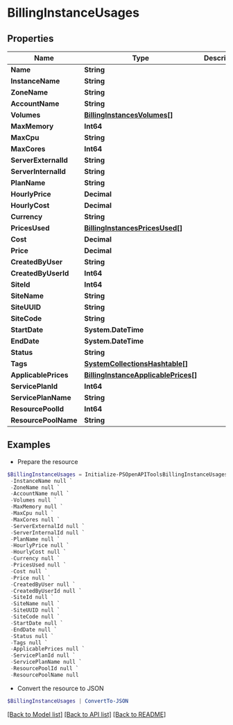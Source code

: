 # BillingInstanceUsages
## Properties

Name | Type | Description | Notes
------------ | ------------- | ------------- | -------------
**Name** | **String** |  | [optional] 
**InstanceName** | **String** |  | [optional] 
**ZoneName** | **String** |  | [optional] 
**AccountName** | **String** |  | [optional] 
**Volumes** | [**BillingInstancesVolumes[]**](BillingInstancesVolumes.md) |  | [optional] 
**MaxMemory** | **Int64** |  | [optional] 
**MaxCpu** | **String** |  | [optional] 
**MaxCores** | **Int64** |  | [optional] 
**ServerExternalId** | **String** |  | [optional] 
**ServerInternalId** | **String** |  | [optional] 
**PlanName** | **String** |  | [optional] 
**HourlyPrice** | **Decimal** |  | [optional] 
**HourlyCost** | **Decimal** |  | [optional] 
**Currency** | **String** |  | [optional] 
**PricesUsed** | [**BillingInstancesPricesUsed[]**](BillingInstancesPricesUsed.md) |  | [optional] 
**Cost** | **Decimal** |  | [optional] 
**Price** | **Decimal** |  | [optional] 
**CreatedByUser** | **String** |  | [optional] 
**CreatedByUserId** | **Int64** |  | [optional] 
**SiteId** | **Int64** |  | [optional] 
**SiteName** | **String** |  | [optional] 
**SiteUUID** | **String** |  | [optional] 
**SiteCode** | **String** |  | [optional] 
**StartDate** | **System.DateTime** |  | [optional] 
**EndDate** | **System.DateTime** |  | [optional] 
**Status** | **String** |  | [optional] 
**Tags** | [**SystemCollectionsHashtable[]**](SystemCollectionsHashtable.md) |  | [optional] 
**ApplicablePrices** | [**BillingInstanceApplicablePrices[]**](BillingInstanceApplicablePrices.md) |  | [optional] 
**ServicePlanId** | **Int64** |  | [optional] 
**ServicePlanName** | **String** |  | [optional] 
**ResourcePoolId** | **Int64** |  | [optional] 
**ResourcePoolName** | **String** |  | [optional] 

## Examples

- Prepare the resource
```powershell
$BillingInstanceUsages = Initialize-PSOpenAPIToolsBillingInstanceUsages  -Name null `
 -InstanceName null `
 -ZoneName null `
 -AccountName null `
 -Volumes null `
 -MaxMemory null `
 -MaxCpu null `
 -MaxCores null `
 -ServerExternalId null `
 -ServerInternalId null `
 -PlanName null `
 -HourlyPrice null `
 -HourlyCost null `
 -Currency null `
 -PricesUsed null `
 -Cost null `
 -Price null `
 -CreatedByUser null `
 -CreatedByUserId null `
 -SiteId null `
 -SiteName null `
 -SiteUUID null `
 -SiteCode null `
 -StartDate null `
 -EndDate null `
 -Status null `
 -Tags null `
 -ApplicablePrices null `
 -ServicePlanId null `
 -ServicePlanName null `
 -ResourcePoolId null `
 -ResourcePoolName null
```

- Convert the resource to JSON
```powershell
$BillingInstanceUsages | ConvertTo-JSON
```

[[Back to Model list]](../README.md#documentation-for-models) [[Back to API list]](../README.md#documentation-for-api-endpoints) [[Back to README]](../README.md)

